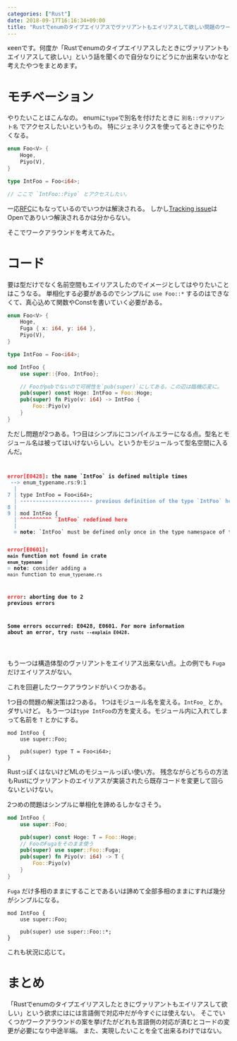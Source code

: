 ```yaml
---
categories: ["Rust"]
date: 2018-09-17T16:16:34+09:00
title: "Rustでenumのタイプエイリアスでヴァリアントもエイリアスして欲しい問題のワークアラウンドとか"
---
```

κeenです。何度か「Rustでenumのタイプエイリアスしたときにヴァリアントもエイリアスして欲しい」という話を聞くので自分なりにどうにか出来ないかなと考えたやつをまとめます。
<!--more-->

# モチベーション

やりたいことはこんなの。
enumに`type`で別名を付けたときに `別名::ヴァリアント名` でアクセスしたいというもの。
特にジェネリクスを使ってるときにやりたくなる。


```rust
enum Foo<V> {
    Hoge,
    Piyo(V),
}

type IntFoo = Foo<i64>;

// ここで `IntFoo::Piyo` とアクセスしたい。

```

一応[RFC](https://github.com/rust-lang/rfcs/blob/master/text/2338-type-alias-enum-variants.md)にもなっているのでいつかは解決される。
しかし[Tracking issue](https://github.com/rust-lang/rust/issues/49683)はOpenでありいつ解決されるかは分からない。

そこでワークアラウンドを考えてみた。

# コード
要は型だけでなく名前空間もエイリアスしたのでイメージとしてはやりたいことはこうなる。
単相化する必要があるのでシンプルに `use Foo::*` するのはできなくて、真心込めて関数やConstを書いていく必要がある。

```rust
enum Foo<V> {
    Hoge,
    Fuga { x: i64, y: i64 },
    Piyo(V),
}

type IntFoo = Foo<i64>;

mod IntFoo {
    use super::{Foo, IntFoo};

    // Fooがpubでないので可視性を`pub(super)`にしてある。この辺は臨機応変に。
    pub(super) const Hoge: IntFoo = Foo::Hoge;
    pub(super) fn Piyo(v: i64) -> IntFoo {
        Foo::Piyo(v)
    }
}
```


ただし問題が2つある。1つ目はシンプルにコンパイルエラーになる点。型名とモジュール名は被ってはいけないらしい。というかモジュールって型名空間に入るんだ。

<code>
<pre><font color="#EF2929"><b>error[E0428]</b></font><b>: the name `IntFoo` is defined multiple times</b>
 <font color="#729FCF"><b>--&gt; </b></font>enum_typename.rs:9:1
  <font color="#729FCF"><b>|</b></font>
<font color="#729FCF"><b>7</b></font> <font color="#729FCF"><b>| </b></font>type IntFoo = Foo&lt;i64&gt;;
  <font color="#729FCF"><b>| -----------------------</b></font> <font color="#729FCF"><b>previous definition of the type `IntFoo` here</b></font>
<font color="#729FCF"><b>8</b></font> <font color="#729FCF"><b>| </b></font>
<font color="#729FCF"><b>9</b></font> <font color="#729FCF"><b>| </b></font>mod IntFoo {
  <font color="#729FCF"><b>| </b></font><font color="#EF2929"><b>^^^^^^^^^^</b></font> <font color="#EF2929"><b>`IntFoo` redefined here</b></font>
  <font color="#729FCF"><b>|</b></font>
  <font color="#729FCF"><b>= </b></font><b>note</b>: `IntFoo` must be defined only once in the type namespace of this module

<font color="#EF2929"><b>error[E0601]</b></font><b>: `main` function not found in crate `enum_typename`</b>
  <font color="#729FCF"><b>|</b></font>
  <font color="#729FCF"><b>= </b></font><b>note</b>: consider adding a `main` function to `enum_typename.rs`

<font color="#EF2929"><b>error</b></font><b>: aborting due to 2 previous errors</b>

<b>Some errors occurred: E0428, E0601.</b>
<b>For more information about an error, try `rustc --explain E0428`.</b>
</pre>
</code>

もう一つは構造体型のヴァリアントをエイリアス出来ない点。上の例でも `Fuga` だけエイリアスがない。


これを回避したワークアラウンドがいくつかある。

1つ目の問題の解決策は2つある。
1つはモジュール名を変える。`IntFoo_` とか。ダサいけど。
もう一つは`type IntFoo`の方を変える。モジュール内に入れてしまって名前を `T` とかにする。

```type
mod IntFoo {
    use super::Foo;

    pub(super) type T = Foo<i64>;
}
```

RustっぽくはないけどMLのモジュールっぽい使い方。
残念ながらどちらの方法もRustにヴァリアントのエイリアスが実装されたら既存コードを変更して回らないといけない。


2つめの問題はシンプルに単相化を諦めるしかなさそう。

```rust
mod IntFoo {
    use super::Foo;

    pub(super) const Hoge: T = Foo::Hoge;
    // FooのFugaをそのまま使う
    pub(super) use super::Foo::Fuga;
    pub(super) fn Piyo(v: i64) -> T {
        Foo::Piyo(v)
    }
}
```

`Fuga` だけ多相のままにすることであるいは諦めて全部多相のままにすれば幾分がシンプルになる。

```
mod IntFoo {
    use super::Foo;

    pub(super) use super::Foo::*;
}
```

これも状況に応じて。



# まとめ


「Rustでenumのタイプエイリアスしたときにヴァリアントもエイリアスして欲しい」という欲求にはには言語側で対応中だが今すぐには使えない。
そこでいくつかワークアラウンドの案を挙げたがどれも言語側の対応が済むとコードの変更が必要になり中途半端。
また、実現したいことを全て出来るわけではない。
